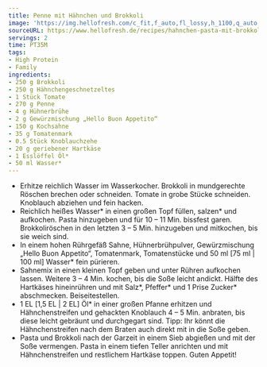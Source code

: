 ```yaml
---
title: Penne mit Hähnchen und Brokkoli
image: 'https://img.hellofresh.com/c_fit,f_auto,fl_lossy,h_1100,q_auto,w_2600/hellofresh_s3/image/hahnchen-pasta-mit-brokkoliroschen-13eb7da5.jpg'
sourceURL: https://www.hellofresh.de/recipes/hahnchen-pasta-mit-brokkoliroschen-6331c4d56db0d1d96e0d5d3e
servings: 2
time: PT35M
tags:
- High Protein
- Family
ingredients:
- 250 g Brokkoli
- 250 g Hähnchengeschnetzeltes
- 1 Stück Tomate
- 270 g Penne
- 4 g Hühnerbrühe
- 2 g Gewürzmischung „Hello Buon Appetito“
- 150 g Kochsahne
- 35 g Tomatenmark
- 0.5 Stück Knoblauchzehe
- 20 g geriebener Hartkäse
- 1 Esslöffel Öl*
- 50 ml Wasser*
---
```


- Erhitze reichlich Wasser im Wasserkocher.  Brokkoli in mundgerechte Röschen brechen oder schneiden.  Tomate in grobe Stücke schneiden.  Knoblauch abziehen und fein hacken.
- Reichlich heißes Wasser\* in einen großen Topf füllen, salzen\* und aufkochen.  Pasta hinzugeben und für 10 – 11 Min. bissfest garen.  Brokkoliröschen in den letzten 3 – 5 Min. hinzugeben und mitkochen, bis sie weich sind.
- In einem hohen Rührgefäß Sahne, Hühnerbrühpulver, Gewürzmischung „Hello Buon Appetito“, Tomatenmark, Tomatenstücke und 50 ml [75 ml | 100 ml] Wasser\* fein pürieren.
- Sahnemix in einen kleinen Topf geben und unter Rühren aufkochen lassen. Weitere 3 – 4 Min. kochen, bis die Soße leicht andickt.  Hälfte des Hartkäses hineinrühren und mit Salz\*, Pfeffer\* und 1 Prise Zucker\* abschmecken.  Beiseitestellen.
- 1 EL [1,5 EL | 2 EL] Öl\* in einer großen Pfanne erhitzen und Hähnchenstreifen und gehackten Knoblauch 4 – 5 Min. anbraten, bis diese leicht gebräunt und durchgegart sind.  Tipp: Ihr könnt die Hähnchenstreifen nach dem Braten auch direkt mit in die Soße geben.
- Pasta und Brokkoli nach der Garzeit in einem Sieb abgießen und mit der Soße vermengen.  Pasta in einem tiefen Teller anrichten und mit Hähnchenstreifen und restlichem Hartkäse toppen.  Guten Appetit!
